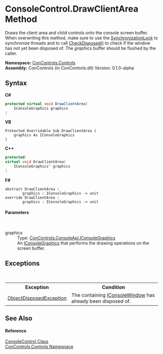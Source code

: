 # ConsoleControl.DrawClientArea Method 
 

Draws the client area and child controls onto the console screen buffer. When overwriting this method, make sure to use the <a href="fbd78c82-c7bc-f5ba-9f48-8969648fb550">SynchronizationLock</a> to synchronize threads and to call <a href="f8a80f56-f3c1-5b43-b45f-5b0663992f83">CheckDisposed()</a> to check if the window has not yet been disposed of. The *graphics* buffer should be flushed by the caller.

**Namespace:**&nbsp;<a href="8161a036-2926-0ace-99d3-20346d250e3b">ConControls.Controls</a><br />**Assembly:**&nbsp;ConControls (in ConControls.dll) Version: 0.1.0-alpha

## Syntax

**C#**<br />
``` C#
protected virtual void DrawClientArea(
	IConsoleGraphics graphics
)
```

**VB**<br />
``` VB
Protected Overridable Sub DrawClientArea ( 
	graphics As IConsoleGraphics
)
```

**C++**<br />
``` C++
protected:
virtual void DrawClientArea(
	IConsoleGraphics^ graphics
)
```

**F#**<br />
``` F#
abstract DrawClientArea : 
        graphics : IConsoleGraphics -> unit 
override DrawClientArea : 
        graphics : IConsoleGraphics -> unit 
```


#### Parameters
&nbsp;<dl><dt>graphics</dt><dd>Type: <a href="8d0d7e74-c0c2-4be2-5db9-6790a2c261a6">ConControls.ConsoleApi.IConsoleGraphics</a><br />An <a href="8d0d7e74-c0c2-4be2-5db9-6790a2c261a6">IConsoleGraphics</a> that performs the drawing operations on the screen buffer.</dd></dl>

## Exceptions
&nbsp;<table><tr><th>Exception</th><th>Condition</th></tr><tr><td><a href="https://docs.microsoft.com/dotnet/api/system.objectdisposedexception" target="_blank">ObjectDisposedException</a></td><td>The containing <a href="0b7e293f-5cea-bd62-4e33-f904658aa560">IConsoleWindow</a> has already been disposed of.</td></tr></table>

## See Also


#### Reference
<a href="eae0acea-bdd1-dc08-7fda-dcd25c5f2082">ConsoleControl Class</a><br /><a href="8161a036-2926-0ace-99d3-20346d250e3b">ConControls.Controls Namespace</a><br />